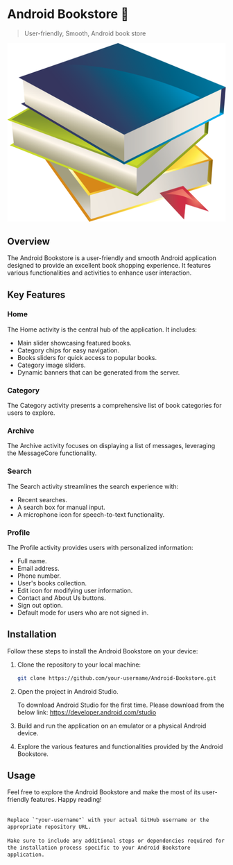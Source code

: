 # Android Bookstore :orange_book:
> User-friendly, Smooth, Android book store

![TheBook Logo](images/gradient_logo.png)

## Overview

The Android Bookstore is a user-friendly and smooth Android application designed to provide an excellent book shopping experience. It features various functionalities and activities to enhance user interaction.

## Key Features

### Home
The Home activity is the central hub of the application. It includes:
- Main slider showcasing featured books.
- Category chips for easy navigation.
- Books sliders for quick access to popular books.
- Category image sliders.
- Dynamic banners that can be generated from the server.

### Category
The Category activity presents a comprehensive list of book categories for users to explore.

### Archive
The Archive activity focuses on displaying a list of messages, leveraging the MessageCore functionality.

### Search
The Search activity streamlines the search experience with:
- Recent searches.
- A search box for manual input.
- A microphone icon for speech-to-text functionality.

### Profile
The Profile activity provides users with personalized information:
- Full name.
- Email address.
- Phone number.
- User's books collection.
- Edit icon for modifying user information.
- Contact and About Us buttons.
- Sign out option.
- Default mode for users who are not signed in.

## Installation

Follow these steps to install the Android Bookstore on your device:

1. Clone the repository to your local machine:
    ```bash
    git clone https://github.com/your-username/Android-Bookstore.git
    ```

2. Open the project in Android Studio.

    To download Android Studio for the first time. Please download from the below link:
    https://developer.android.com/studio

3. Build and run the application on an emulator or a physical Android device.

4. Explore the various features and functionalities provided by the Android Bookstore.

## Usage

Feel free to explore the Android Bookstore and make the most of its user-friendly features. Happy reading!
```

Replace `"your-username"` with your actual GitHub username or the appropriate repository URL.

Make sure to include any additional steps or dependencies required for the installation process specific to your Android Bookstore application.
